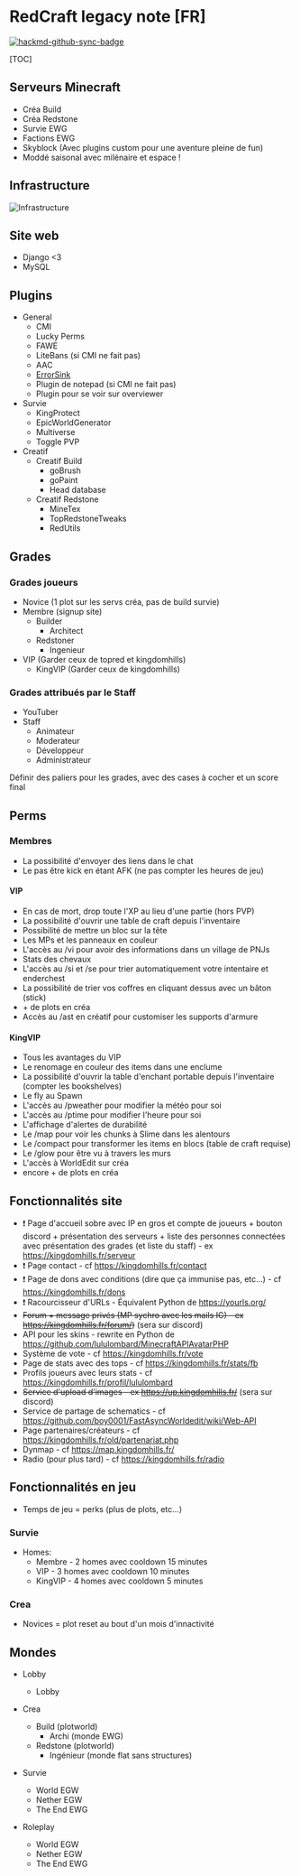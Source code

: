 # RedCraft legacy note [FR]

[![hackmd-github-sync-badge](https://hackmd.io/z_Q12JA2Sni3Asf9ZFqcvQ/badge)](https://hackmd.io/z_Q12JA2Sni3Asf9ZFqcvQ)


[TOC]

## Serveurs Minecraft

- Créa Build
- Créa Redstone
- Survie EWG
- Factions EWG
- Skyblock (Avec plugins custom pour une aventure pleine de fun)
- Moddé saisonal avec milénaire et espace !


## Infrastructure

![Infrastructure](https://i.imgur.com/A3vfKK3.png)


## Site web

- Django <3
- MySQL


## Plugins

- General
    - CMI
    - Lucky Perms
    - FAWE
    - LiteBans (si CMI ne fait pas)
    - AAC
    - [ErrorSink](https://www.spigotmc.org/resources/errorsink.41090/)
    - Plugin de notepad (si CMI ne fait pas)
    - Plugin pour se voir sur overviewer
- Survie
    - KingProtect
    - EpicWorldGenerator
    - Multiverse
    - Toggle PVP
- Creatif
    - Creatif Build
        - goBrush
        - goPaint
        - Head database
    - Creatif Redstone
        - MineTex
        - TopRedstoneTweaks
        - RedUtils
    

## Grades

### Grades joueurs
- Novice (1 plot sur les servs créa, pas de build survie)
- Membre (signup site)
    - Builder
        - Architect
    - Redstoner
        - Ingenieur
- VIP (Garder ceux de topred et kingdomhills)
    - KingVIP (Garder ceux de kingdomhills)

### Grades attribués par le Staff
- YouTuber
- Staff
    - Animateur
    - Moderateur
    - Développeur
    - Administrateur

Définir des paliers pour les grades, avec des cases à cocher et un score final


## Perms

### Membres
- La possibilité d'envoyer des liens dans le chat
- Le pas être kick en étant AFK (ne pas compter les heures de jeu)

#### VIP
- En cas de mort, drop toute l'XP au lieu d'une partie (hors PVP)
- La possibilité d'ouvrir une table de craft depuis l'inventaire
- Possibilité de mettre un bloc sur la tête
- Les MPs et les panneaux en couleur
- L'accès au /vi pour avoir des informations dans un village de PNJs
- Stats des chevaux
- L'accès au /si et /se pour trier automatiquement votre intentaire et enderchest
- La possibilité de trier vos coffres en cliquant dessus avec un bâton (stick)
- \+ de plots en créa
- Accès au /ast en créatif pour customiser les supports d'armure

#### KingVIP
- Tous les avantages du VIP
- Le renomage en couleur des items dans une enclume
- La possibilité d'ouvrir la table d'enchant portable depuis l'inventaire (compter les bookshelves)
- Le fly au Spawn
- L'accès au /pweather pour modifier la météo pour soi
- L'accès au /ptime pour modifier l'heure pour soi
- L'affichage d'alertes de durabilité
- Le /map pour voir les chunks à Slime dans les alentours
- Le /compact pour transformer les items en blocs (table de craft requise)
- Le /glow pour être vu à travers les murs
- L'accès à WorldEdit sur créa
- encore + de plots en créa


## Fonctionnalités site

- :exclamation: Page d'accueil sobre avec IP en gros et compte de joueurs + bouton discord + présentation des serveurs + liste des personnes connectées avec présentation des grades (et liste du staff) - ex https://kingdomhills.fr/serveur
- :exclamation: Page contact - cf https://kingdomhills.fr/contact
- :exclamation: Page de dons avec conditions (dire que ça immunise pas, etc...) - cf https://kingdomhills.fr/dons
- :exclamation: Racourcisseur d'URLs - Équivalent Python de https://yourls.org/
- ~~Forum + message privés (MP sychro avec les mails IG) - ex https://kingdomhills.fr/forum/)~~ (sera sur discord)
- API pour les skins - rewrite en Python de https://github.com/lululombard/MinecraftAPIAvatarPHP
- Système de vote - cf https://kingdomhills.fr/vote
- Page de stats avec des tops - cf https://kingdomhills.fr/stats/fb
- Profils joueurs avec leurs stats - cf https://kingdomhills.fr/profil/lululombard
- ~~Service d'upload d'images - ex https://up.kingdomhills.fr/~~ (sera sur discord)
- Service de partage de schematics - cf https://github.com/boy0001/FastAsyncWorldedit/wiki/Web-API
- Page partenaires/créateurs - cf https://kingdomhills.fr/old/partenariat.php
- Dynmap - cf https://map.kingdomhills.fr/
- Radio (pour plus tard) - cf https://kingdomhills.fr/radio

## Fonctionnalités en jeu
- Temps de jeu = perks (plus de plots, etc...)


### Survie
- Homes:
    - Membre - 2 homes avec cooldown 15 minutes
    - VIP - 3 homes avec cooldown 10 minutes
    - KingVIP - 4 homes avec cooldown 5 minutes


### Crea
- Novices = plot reset au bout d'un mois d'innactivité


## Mondes
- Lobby
    - Lobby

- Crea
    - Build (plotworld)
        - Archi (monde EWG)
    - Redstone (plotworld)
        - Ingénieur (monde flat sans structures)
    

- Survie
    - World EGW
    - Nether EGW
    - The End EWG

- Roleplay
    - World EGW
    - Nether EGW
    - The End EWG